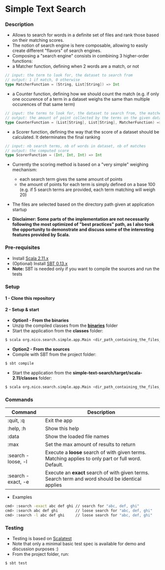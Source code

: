 # Simple Text Search

### Description
 * Allows to search for words in a definite set of files and rank those based on their matching scores.
 * The notion of search engine is here composable, allowing to easily create different "flavors" of search engines.
 * Composing a "search engine" consists in combining 3 higher-order functions:
  * a Matcher function, defining when 2 words are a match, or not
```scala
// input: the term to look for, the dataset to search from
// output: 1 if match, 0 otherwise
type MatcherFunction = (String, List[String]) => Int
```
  * a Counter function, defining how we should count the match (e.g. if only one occurence of a term in a dataset weighs the same than multiple occurences of that same term)
```scala
// input: the terms to look for, the dataset to search from, the matcher method
// output: the amount of point collected by the terms on the given dataset
type CounterFunction = (List[String], List[String], MatcherFunction) => Int
```
  * a Scorer function, defining the way that the score of a dataset should be calculated. It determinates the final ranking
```scala
// input: nb search terms, nb of words in dataset, nb of matches
// output: the computed score
type ScorerFunction = (Int, Int, Int) => Int
```  
 * Currently the scoring method is based on a "very simple" weighing mechanism:
   * each search term gives the same amount of points
   * the amount of points for each term is simply defined on a base 100 (e.g. if 5 search terms are provided, each term matching will weigh 20)
 * The files are selected based on the directory path given at application startup

 * **Disclaimer: Some parts of the implementation are not necessarily following the most optimized of "best practices" path, as I also took the opportunity to demonstrate and discuss some of the interesting features provided by Scala.**

### Pre-requisites
 * Install [Scala 2.11.x](https://www.scala-lang.org/download/)
 * (Optional) Install [SBT 0.13.x](http://www.scala-sbt.org/download.html)
  * **Note:** SBT is needed only if you want to compile the sources and run the tests

### Setup

#### 1 - Clone this repository

#### 2 - Setup & start
 * **Option1 - From the binaries**
  * Unzip the compiled classes from the [**binaries**](https://github.com/thepotatofield/text-search/tree/master/binaries) folder   
  * Start the application from the **classes** folder:
```bash
$ scala org.nico.search.simple.app.Main <dir_path_containing_the_files_to_load_and_search_from>
```
 * **Option2 - From the sources**
  * Compile with SBT from the project folder:
```bash
$ sbt compile
```
  * Start the application from the **simple-text-search/target/scala-2.11/classes** folder:   
```bash
$ scala org.nico.search.simple.app.Main <dir_path_containing_the_files_to_load_and_search_from>
```

### Commands

| Command       | Description   |
| ------------- | ------------- |
| :quit, :q | Exit the app |
| :help, :h | Show this help |
| :data | Show the loaded file names |
| :max | Set the max amount of results to return |
| :search -loose, -l <terms> | Execute a **loose** search of with given terms. Matching applies to only part or full word. Default. |
| :search -exact, -e <terms> | Execute an **exact** search of with given terms. Search term and word should be identical applies |

 * Examples
```bash
cmd> :search -exact abc def ghi // search for "abc, def, ghi"
cmd> :search abc def ghi        // loose search for "abc, def, ghi"
cmd> :search -l abc def ghi     // loose search for "abc, def, ghi"
```

### Testing

 * Testing is based on [Scalatest](http://www.scalatest.org)
 * Note that only a minimal basic test spec is available for demo and discussion purposes :)
 * From the project folder, run:   
 ```bash
 $ sbt test
 ```
